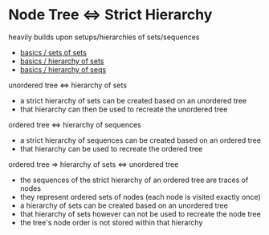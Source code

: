 
<!-- ======================================================================= -->
# Node Tree <=> Strict Hierarchy

heavily builds upon setups/hierarchies of sets/sequences

* [basics / sets of sets](../1-basics/2-2-sets-of-sets)
* [basics / hierarchy of sets](../1-basics/2-3-hierarchy-of-sets)
* [basics / hierarchy of seqs](../1-basics/3-1-hierarchy-of-seqs)

unordered tree <=> hierarchy of sets

* a strict hierarchy of sets can be created based on an unordered tree
* that hierarchy can then be used to recreate the unordered tree

ordered tree <=> hierarchy of sequences

* a strict hierarchy of sequences can be created based on an ordered tree
* that hierarchy can be used to recreate the ordered tree

ordered tree => hierarchy of sets <=> unordered tree

* the sequences of the strict hierarchy of an ordered tree are traces of nodes
* they represent ordered sets of nodes (each node is visited exactly once)
* a hierarchy of sets can be created based on an unordered tree
* that hierarchy of sets however can not be used to recreate the node tree
* the tree's node order is not stored within that hierarchy
